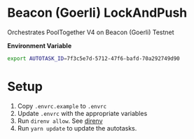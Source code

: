 # Beacon (Goerli) LockAndPush

Orchestrates PoolTogether V4 on Beacon (Goerli) Testnet

**Environment Variable**
```.sh
export AUTOTASK_ID=7f3c5e7d-5712-47f6-bafd-70a292749d90
```

# Setup

1. Copy `.envrc.example` to `.envrc`
2. Update `.envrc` with the appropriate variables
3. Run `direnv allow`.  See [direnv](https://direnv.net)
4. Run `yarn update` to update the autotasks.
